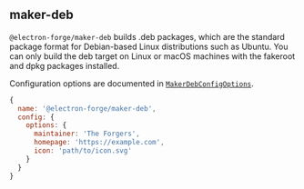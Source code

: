 ## maker-deb

`@electron-forge/maker-deb` builds .deb packages, which are the standard package format for Debian-based Linux distributions such as Ubuntu. You can only build the deb target on Linux or macOS machines with the fakeroot and dpkg packages installed.

Configuration options are documented in [`MakerDebConfigOptions`](https://js.electronforge.io/interfaces/_electron_forge_maker_deb.InternalOptions.MakerDebConfigOptions.html).

```javascript
{
  name: '@electron-forge/maker-deb',
  config: {
    options: {
      maintainer: 'The Forgers',
      homepage: 'https://example.com',
      icon: 'path/to/icon.svg'
    }
  }
}
```
